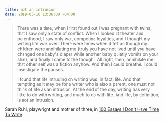 ```yaml
---
title: not an intrusion
date: 2019-03-16 13:36:00 -04:00
---
```


>There was a time, when I first found out I was pregnant with twins, that I saw only a state of conflict. When I looked at theater and parenthood, I saw only war, competing loyalties, and I thought my writing life was over. There were times when it felt as though my children were annihilating me (truly you have not lived until you have changed one baby's diaper while another baby quietly vomits on your shin), and finally I came to the thought, All right, then, annihilate me; that other self was a fiction anyhow. And then I could breathe. I could investigate the pauses.
>
>I found that life intruding on writing was, in fact, life. And that, tempting as it may be for a writer who is also a parent, one must not think of life as an intrusion. At the end of the day, writing has very little to do with writing, and much to do with life. And life, by definition, is not an intrusion.

Sarah Ruhl, playwright and mother of three, in [100 Essays I Don't Have Time To Write](https://www.indiebound.org/book/9780374535674).